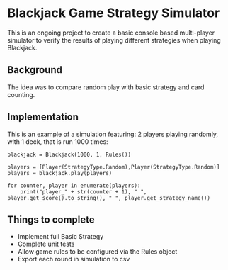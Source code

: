 # Blackjack Game Strategy Simulator

This is an ongoing project to create a basic console based multi-player simulator to verify the results of playing different strategies when playing Blackjack.


## Background

The idea was to compare random play with basic strategy and card counting.

## Implementation

This is an example of a simulation featuring: 2 players playing randomly, with 1 deck, that is run 1000 times:

    blackjack = Blackjack(1000, 1, Rules())

    players = [Player(StrategyType.Random),Player(StrategyType.Random)]
    players = blackjack.play(players)

    for counter, player in enumerate(players):
        print("player_" + str(counter + 1), " ", player.get_score().to_string(), " ", player.get_strategy_name())


## Things to complete

- Implement full Basic Strategy 
- Complete unit tests
- Allow game rules to be configured via the Rules object
- Export each round in simulation to csv
